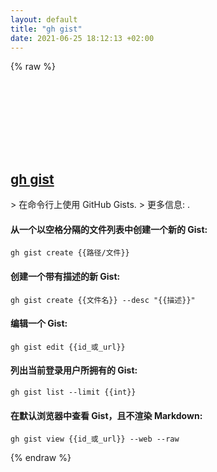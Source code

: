 ```yaml
---
layout: default
title: "gh gist"
date: 2021-06-25 18:12:13 +02:00
---
```

{% raw %}
<h2 id="gh-gist">
  <a href="/zh/common/gh-gist.html">gh gist</a> <a href="#gh-gist"><svg class="icon">
    <use href="/assets/images/unicode_sprite.svg#link" />
  </svg></a>
</h2>
> 在命令行上使用 GitHub Gists.
> 更多信息: <https://cli.github.com/manual/gh_gist>.

#### 从一个以空格分隔的文件列表中创建一个新的 Gist:
```shell
gh gist create {{路径/文件}}
```
#### 创建一个带有描述的新 Gist:
```shell
gh gist create {{文件名}} --desc "{{描述}}"
```
#### 编辑一个 Gist:
```shell
gh gist edit {{id_或_url}}
```
#### 列出当前登录用户所拥有的 Gist:
```shell
gh gist list --limit {{int}}
```
#### 在默认浏览器中查看 Gist，且不渲染 Markdown:
```shell
gh gist view {{id_或_url}} --web --raw
```
{% endraw %}